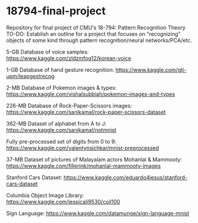 # 18794-final-project
Repository for final project of CMU's 18-794: Pattern Recognition Theory
TO-DO:
  Establish an outline for a project that focuses on "recognizing" objects of some kind through pattern recognition/neural networks/PCA/etc.
  
5-GB Database of voice samples: https://www.kaggle.com/zldzmfoq12/korean-voice

1-GB Database of hand gesture recognition: https://www.kaggle.com/gti-upm/leapgestrecog

2-MB Database of Pokemon images & types: https://www.kaggle.com/vishalsubbiah/pokemon-images-and-types

226-MB Database of Rock-Paper-Scissors images: https://www.kaggle.com/sanikamal/rock-paper-scissors-dataset

362-MB Dataset of alphabet from A to J: https://www.kaggle.com/sanikamal/notmnist

Fully pre-processed set of digits from 0 to 9: https://www.kaggle.com/valentynsichkar/mnist-preprocessed

37-MB Dataset of pictures of Malayalam actors Mohanlal & Mammooty: https://www.kaggle.com/fillerink/mohanlal-mammooty-images

Stanford Cars Dataset: https://www.kaggle.com/eduardo4jesus/stanford-cars-dataset

Columbia Object Image Library: https://www.kaggle.com/jessicali9530/coil100

Sign Language: https://www.kaggle.com/datamunge/sign-language-mnist

